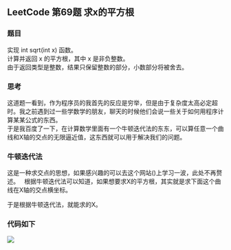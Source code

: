 ## LeetCode 第69题 求x的平方根

### 题目
实现 int sqrt(int x) 函数。  
计算并返回 x 的平方根，其中 x 是非负整数。  
由于返回类型是整数，结果只保留整数的部分，小数部分将被舍去。  

### 思考
这道题一看到，作为程序员的我首先的反应是穷举，但是由于复杂度太高必定超时。我之前遇到过一些学数学的朋友，聊天的时候他们会说一些关于如何用程序计算某某公式的东西。  
于是我百度了一下，在计算数学里面有一个牛顿迭代法的东东，可以算任意一个曲线和X轴的交点的无限逼近值，这东西就可以用于解决我们的问题。

### 牛顿迭代法
这是一种求交点的思想，如果感兴趣的可以去这个网站()上学习一波，此处不再赘述。  
根据牛顿迭代法可以知道，如果想要求X的平方根，其实就是求下面这个曲线在X轴的交点横坐标。  


于是根据牛顿迭代法，就能求的X。

### 代码如下
![](https://swapp-images.oss-cn-hangzhou.aliyuncs.com/user-head-img/20170801/20170801%3A018caacc013fa75dc54acafefe8acfd00.png)
